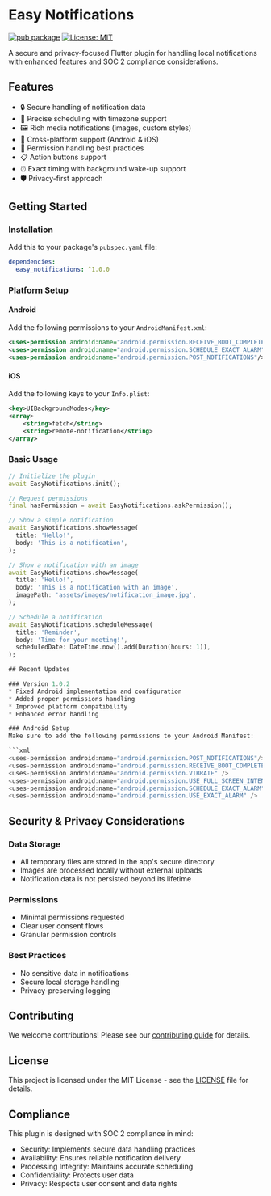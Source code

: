 # Easy Notifications

[![pub package](https://img.shields.io/pub/v/easy_notifications.svg)](https://pub.dev/packages/easy_notifications)
[![License: MIT](https://img.shields.io/badge/license-MIT-blue.svg)](https://opensource.org/licenses/MIT)

A secure and privacy-focused Flutter plugin for handling local notifications with enhanced features and SOC 2 compliance considerations.

## Features

- 🔒 Secure handling of notification data
- 🎯 Precise scheduling with timezone support
- 🖼️ Rich media notifications (images, custom styles)
- 📱 Cross-platform support (Android & iOS)
- 🔐 Permission handling best practices
- 📋 Action buttons support
- ⏰ Exact timing with background wake-up support
- 🛡️ Privacy-first approach

## Getting Started

### Installation

Add this to your package's `pubspec.yaml` file:

```yaml
dependencies:
  easy_notifications: ^1.0.0
```

### Platform Setup

#### Android

Add the following permissions to your `AndroidManifest.xml`:

```xml
<uses-permission android:name="android.permission.RECEIVE_BOOT_COMPLETED"/>
<uses-permission android:name="android.permission.SCHEDULE_EXACT_ALARM" />
<uses-permission android:name="android.permission.POST_NOTIFICATIONS"/>
```

#### iOS

Add the following keys to your `Info.plist`:

```xml
<key>UIBackgroundModes</key>
<array>
    <string>fetch</string>
    <string>remote-notification</string>
</array>
```

### Basic Usage

```dart
// Initialize the plugin
await EasyNotifications.init();

// Request permissions
final hasPermission = await EasyNotifications.askPermission();

// Show a simple notification
await EasyNotifications.showMessage(
  title: 'Hello!',
  body: 'This is a notification',
);

// Show a notification with an image
await EasyNotifications.showMessage(
  title: 'Hello!',
  body: 'This is a notification with an image',
  imagePath: 'assets/images/notification_image.jpg',
);

// Schedule a notification
await EasyNotifications.scheduleMessage(
  title: 'Reminder',
  body: 'Time for your meeting!',
  scheduledDate: DateTime.now().add(Duration(hours: 1)),
);

## Recent Updates

### Version 1.0.2
* Fixed Android implementation and configuration
* Added proper permissions handling
* Improved platform compatibility
* Enhanced error handling

### Android Setup
Make sure to add the following permissions to your Android Manifest:

```xml
<uses-permission android:name="android.permission.POST_NOTIFICATIONS"/>
<uses-permission android:name="android.permission.RECEIVE_BOOT_COMPLETED"/>
<uses-permission android:name="android.permission.VIBRATE" />
<uses-permission android:name="android.permission.USE_FULL_SCREEN_INTENT" />
<uses-permission android:name="android.permission.SCHEDULE_EXACT_ALARM" />
<uses-permission android:name="android.permission.USE_EXACT_ALARM" />
```

## Security & Privacy Considerations

### Data Storage
- All temporary files are stored in the app's secure directory
- Images are processed locally without external uploads
- Notification data is not persisted beyond its lifetime

### Permissions
- Minimal permissions requested
- Clear user consent flows
- Granular permission controls

### Best Practices
- No sensitive data in notifications
- Secure local storage handling
- Privacy-preserving logging

## Contributing

We welcome contributions! Please see our [contributing guide](CONTRIBUTING.md) for details.

## License

This project is licensed under the MIT License - see the [LICENSE](LICENSE) file for details.

## Compliance

This plugin is designed with SOC 2 compliance in mind:
- Security: Implements secure data handling practices
- Availability: Ensures reliable notification delivery
- Processing Integrity: Maintains accurate scheduling
- Confidentiality: Protects user data
- Privacy: Respects user consent and data rights
